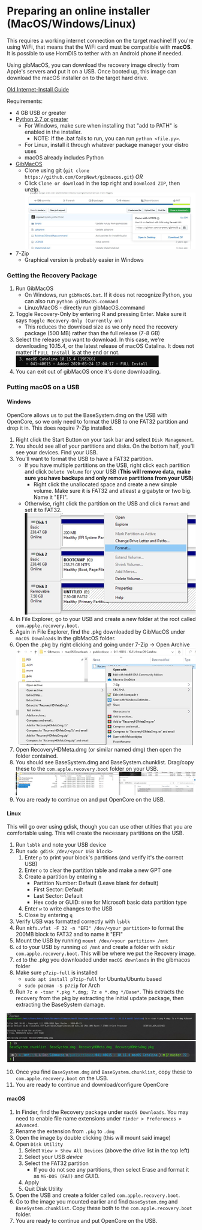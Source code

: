 # Preparing an online installer (MacOS/Windows/Linux)

This requires a working internet connection on the target machine! If you're using WiFi, that means that the WiFi card must be compatible with **macOS**. It is possible to use HornDIS to tether with an Android phone if needed.

Using gibMacOS, you can download the recovery image directly from Apple's servers and put it on a USB. Once booted up, this image can download the macOS installer on to the target hard drive.

[Old Internet-Install Guide](https://internet-install.gitbook.io/macos-internet-install/preparing-your-installer/preparing-your-installer-media)

Requirements:
* 4 GB USB or greater
* [Python 2.7 or greater](https://www.python.org/downloads/)
    * For Windows, make sure when installing that "add to PATH" is enabled in the installer.
        * NOTE: If the .bat fails to run, you can run `python <file.py>`.
    * For Linux, install it through whatever package manager your distro uses
    * macOS already includes Python
* [GibMacOS](https://github.com/corpnewt/gibMacOS)
    * Clone using git (`git clone https://github.com/CorpNewt/gibmacos.git`)
    _OR_
    * Click `Clone or download` in the top right and `Download ZIP`, then unzip.
    ![Hello World](/images/preparations/CloneOrDownload.jpg)
* 7-Zip
    * Graphical version is probably easier in Windows
    

### Getting the Recovery Package

1. Run GibMacOS
    * On Windows, run `gibMacOS.bat`. If it does not recognize Python, you can also run `python gibMacOS.command`
    * Linux/MacOS - directly run gibMacOS.command
2. Toggle Recovery-Only by entering R and pressing Enter. Make sure it says `Toggle Recovery-Only (Currently on)`
    * This reduces the download size as we only need the recovery package (500 MB) rather than the full release (7-8 GB)
3. Select the release you want to download. In this case, we're downloading 10.15.4, or the latest release of macOS Catalina. It does not matter if `FULL Install` is at the end or not.
    ![Hello World (Again!)](/images/preparations/gibMacOS.jpg) 
4. You can exit out of gibMacOS once it's done downloading.

### Putting macOS on a USB

#### Windows

OpenCore allows us to put the BaseSystem.dmg on the USB with OpenCore, so we only need to format the USB to one FAT32 partition and drop it in. This does require 7-Zip installed.

1. Right click the Start Button on your task bar and select `Disk Management`.
2. You should see all of your partitions and disks. On the bottom half, you'll see your devices. Find your USB.
3. You'll want to format the USB to have a FAT32 partition.
    * If you have multiple partitions on the USB, right click each partition and click `Delete Volume` for your USB (**This will remove data, make sure you have backups and only remove partitions from your USB**)
        * Right click the unallocated space and create a new simple volume. Make sure it is FAT32 and atleast a gigabyte or two big. Name it "EFI".
    * Otherwise, right click the partition on the USB and click `Format` and set it to FAT32.
    ![Hello General Kenobi](/images/preparations/DiskManagement.jpg)
4. In File Explorer, go to your USB and create a new folder at the root called `com.apple.recovery.boot`.
4. Again in File Explorer, find the .pkg downloaded by GibMacOS under `macOS Downloads` in the gibMacOS folder.
5. Open the .pkg by right clicking and going under 7-Zip -> Open Archive
    ![Horld Wello](/images/preparations/7zipWinders.jpg)
6. Open RecoveryHDMeta.dmg (or similar named dmg) then open the folder contained.
7. You should see BaseSystem.dmg and BaseSystem.chunklist. Drag/copy these to the `com.apple.recovery.boot` folder on your USB.
    ![World Hello](/images/preparations/BaseSystemWinders.jpg)
8. You are ready to continue on and put OpenCore on the USB.

#### Linux

This will go over using gdisk, though you can use other utilties that you are comfortable using. This will create the necessary partitions on the USB.

1. Run `lsblk` and note your USB device
2. Run `sudo gdisk /dev/<your USB block>`
    1. Enter `p` to print your block's partitions (and verify it's the correct USB)
    2. Enter `o` to clear the partition table and make a new GPT one
    3. Create a partition by entering `n`
        * Partition Number: Default (Leave blank for default)
        * First Sector: Default
        * Last Sector: Default
        * Hex code or GUID: `0700` for Microsoft basic data partition type
    4. Enter `w` to write changes to the USB
    5. Close by entering `q`
3. Verify USB was formatted correctly with `lsblk`
4. Run `mkfs.vfat -F 32 -n "EFI" /dev/<your partition>` to format the 200MB block to FAT32 and to name it "EFI"
5. Mount the USB by running `mount /dev/<your partition> /mnt`
6. `cd` to your USB by running `cd /mnt` and create a folder with `mkdir com.apple.recovery.boot`. This will be where we put the Recovery image.
7. `cd` to the .pkg you downloaded under `macOS downloads` in the gibmacos folder
8. Make sure `p7zip-full` is installed
    * `sudo apt install p7zip-full` for Ubuntu/Ubuntu based
    * `sudo pacman -S p7zip` for Arch
9. Run `7z e -txar *.pkg *.dmg; 7z e *.dmg */Base*`. This extracts the recovery from the pkg by extracting the initial update package, then extracting the BaseSystem damage.

![LINOOOOOOOOOOOOOOOOOOOOOOOOOOOOX](/images/preparations/LinooxExtract.jpg)
![LINUX](/images/Preparations/LinooxLS.jpg)

10. Once you find `BaseSystem.dmg` and `BaseSystem.chunklist`, copy these to `com.apple.recovery.boot` on the USB.
11. You are ready to continue and download/configure OpenCore

#### macOS

1. In Finder, find the Recovery package under `macOS Downloads`. You may need to enable file name extensions under `Finder > Preferences > Advanced`.
2. Rename the extension from `.pkg` to `.dmg`
3. Open the image by double clicking (this will mount said image)
4. Open `Disk Utility`
    1. Select `View > Show All Devices` (above the drive list in the top left)
    2. Select your USB *device*
    3. Select the FAT32 partition
        * If you do not see any partitions, then select Erase and format it as `MS-DOS (FAT)` and GUID.
    5. Apply
    6. Quit Disk Utility
5. Open the USB and create a folder called `com.apple.recovery.boot`.
6. Go to the image you mounted earlier and find `BaseSystem.dmg` and `BaseSystem.chunklist`. Copy these both to the `com.apple.recovery.boot` folder.
7. You are ready to continue and put OpenCore on the USB.